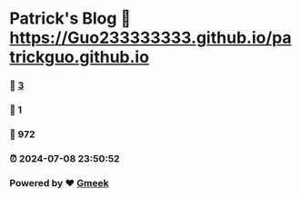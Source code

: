 # Patrick's Blog :link: https://Guo233333333.github.io/patrickguo.github.io 
### :page_facing_up: [3](https://Guo233333333.github.io/patrickguo.github.io/tag.html) 
### :speech_balloon: 1 
### :hibiscus: 972 
### :alarm_clock: 2024-07-08 23:50:52 
### Powered by :heart: [Gmeek](https://github.com/Meekdai/Gmeek)
